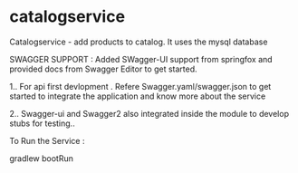 # catalogservice

Catalogservice - add products to catalog. It uses the mysql database

SWAGGER SUPPORT : 
Added SWagger-UI support from springfox and provided docs from Swagger Editor to get started.

 1..
 For api first devlopment . Refere Swagger.yaml/swagger.json to get started to integrate the application and know more about the service
 
 
  2..
  Swagger-ui and Swagger2 also integrated inside the module to develop stubs for testing..
  
  
  
To Run the Service :

gradlew bootRun
